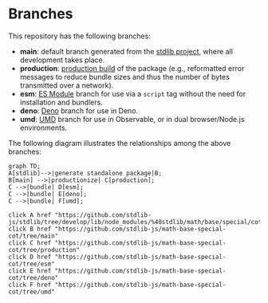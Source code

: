 <!--

@license Apache-2.0

Copyright (c) 2022 The Stdlib Authors.

Licensed under the Apache License, Version 2.0 (the "License");
you may not use this file except in compliance with the License.
You may obtain a copy of the License at

    http://www.apache.org/licenses/LICENSE-2.0

Unless required by applicable law or agreed to in writing, software
distributed under the License is distributed on an "AS IS" BASIS,
WITHOUT WARRANTIES OR CONDITIONS OF ANY KIND, either express or implied.
See the License for the specific language governing permissions and
limitations under the License.

-->

# Branches

This repository has the following branches:

-   **main**: default branch generated from the [stdlib project][stdlib-url], where all development takes place.
-   **production**: [production build][production-url] of the package (e.g., reformatted error messages to reduce bundle sizes and thus the number of bytes transmitted over a network).
-   **esm**: [ES Module][esm-url] branch for use via a `script` tag without the need for installation and bundlers.
-   **deno**: [Deno][deno-url] branch for use in Deno.
-   **umd**: [UMD][umd-url] branch for use in Observable, or in dual browser/Node.js environments.

The following diagram illustrates the relationships among the above branches:

```mermaid
graph TD;
A[stdlib]-->|generate standalone package|B;
B[main] -->|productionize| C[production];
C -->|bundle| D[esm];
C -->|bundle| E[deno];
C -->|bundle| F[umd];

click A href "https://github.com/stdlib-js/stdlib/tree/develop/lib/node_modules/%40stdlib/math/base/special/cot"
click B href "https://github.com/stdlib-js/math-base-special-cot/tree/main"
click C href "https://github.com/stdlib-js/math-base-special-cot/tree/production"
click D href "https://github.com/stdlib-js/math-base-special-cot/tree/esm"
click E href "https://github.com/stdlib-js/math-base-special-cot/tree/deno"
click F href "https://github.com/stdlib-js/math-base-special-cot/tree/umd"
```

[stdlib-url]: https://github.com/stdlib-js/stdlib/tree/develop/lib/node_modules/%40stdlib/math/base/special/cot
[production-url]: https://github.com/stdlib-js/math-base-special-cot/tree/production
[deno-url]: https://github.com/stdlib-js/math-base-special-cot/tree/deno
[umd-url]: https://github.com/stdlib-js/math-base-special-cot/tree/umd
[esm-url]: https://github.com/stdlib-js/math-base-special-cot/tree/esm